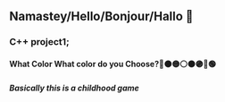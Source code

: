 <h2>Namastey/Hello/Bonjour/Hallo 👋 </h2>
<h3>C++ project1;</h3>
<h4>What Color What color do you Choose?🔴🟠🟡⚪🟤🟣🔵🟢</h4>
<h5>Basically this is a childhood game </h5>
